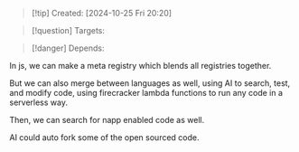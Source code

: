 
>[!tip] Created: [2024-10-25 Fri 20:20]

>[!question] Targets: 

>[!danger] Depends: 

In js, we can make a meta registry which blends all registries together.

But we can also merge between languages as well, using AI to search, test, and modify code, using firecracker lambda functions to run any code in a serverless way.

Then, we can search for napp enabled code as well.

AI could auto fork some of the open sourced code.